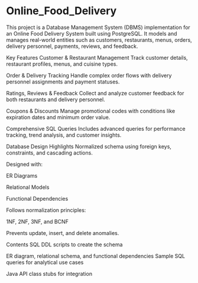 # Online_Food_Delivery
This project is a Database Management System (DBMS) implementation for an Online Food Delivery System built using PostgreSQL. It models and manages real-world entities such as customers, restaurants, menus, orders, delivery personnel, payments, reviews, and feedback.

Key Features
Customer & Restaurant Management
Track customer details, restaurant profiles, menus, and cuisine types.

Order & Delivery Tracking
Handle complex order flows with delivery personnel assignments and payment statuses.

Ratings, Reviews & Feedback
Collect and analyze customer feedback for both restaurants and delivery personnel.

Coupons & Discounts
Manage promotional codes with conditions like expiration dates and minimum order value.

Comprehensive SQL Queries
Includes advanced queries for performance tracking, trend analysis, and customer insights.

Database Design Highlights
Normalized schema using foreign keys, constraints, and cascading actions.

Designed with:

ER Diagrams

Relational Models

Functional Dependencies

Follows normalization principles:

1NF, 2NF, 3NF, and BCNF

Prevents update, insert, and delete anomalies.

Contents
SQL DDL scripts to create the schema

ER diagram, relational schema, and functional dependencies
Sample SQL queries for analytical use cases

Java API class stubs for integration



